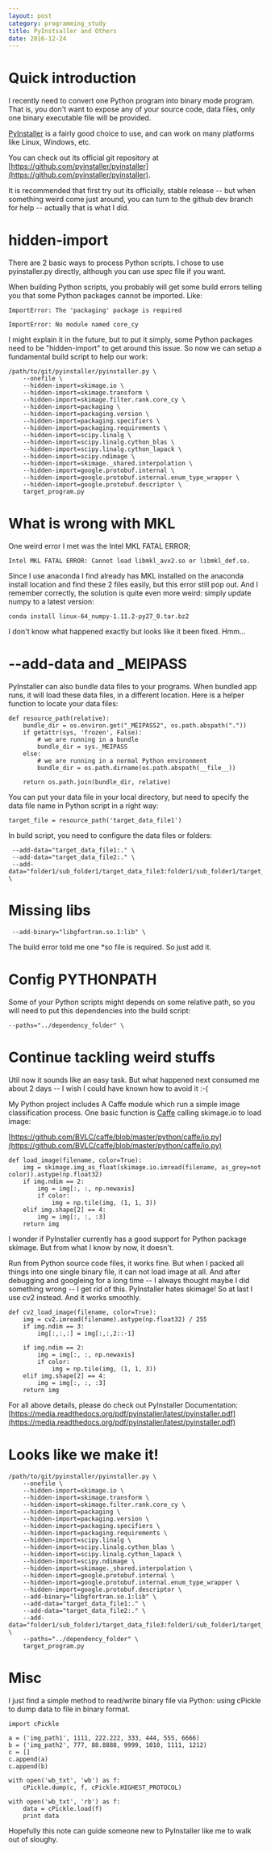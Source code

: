 ```yaml
---
layout: post
category: programming_study
title: PyInstsaller and Others
date: 2016-12-24
---
```


# Quick introduction

I recently need to convert one Python program into binary mode program. 
That is, you don't want to expose any of your source code, data files, 
only one binary executable file will be provided.

[PyInstaller](http://www.pyinstaller.org/) is a fairly good choice to use, 
and can work on many platforms like Linux, Windows, etc.

You can check out its official git repository at 
[https://github.com/pyinstaller/pyinstaller](https://github.com/pyinstaller/pyinstaller).

It is recommended that first try out its officially, stable release -- 
but when something weird come just around, you can turn to the github dev branch for help -- actually that is what I did.

# hidden-import

There are 2 basic ways to process Python scripts. I chose to use pyinstaller.py directly,
although you can use *spec* file if you want.

When building Python scripts, you probably will get some build errors telling you that some Python packages cannot be imported.
Like:

```
ImportError: The 'packaging' package is required
```

```
ImportError: No module named core_cy
```

I might explain it in the future, but to put it simply, some Python packages need to be "hidden-import" to get around this issue.
So now we can setup a fundamental build script to help our work:

```
/path/to/git/pyinstaller/pyinstaller.py \
    --onefile \
    --hidden-import=skimage.io \
    --hidden-import=skimage.transform \
    --hidden-import=skimage.filter.rank.core_cy \
    --hidden-import=packaging \
    --hidden-import=packaging.version \
    --hidden-import=packaging.specifiers \
    --hidden-import=packaging.requirements \
    --hidden-import=scipy.linalg \
    --hidden-import=scipy.linalg.cython_blas \
    --hidden-import=scipy.linalg.cython_lapack \
    --hidden-import=scipy.ndimage \
    --hidden-import=skimage._shared.interpolation \
    --hidden-import=google.protobuf.internal \
    --hidden-import=google.protobuf.internal.enum_type_wrapper \
    --hidden-import=google.protobuf.descriptor \
    target_program.py
```

# What is wrong with MKL

One weird error I met was the Intel MKL FATAL ERROR;

```
Intel MKL FATAL ERROR: Cannot load libmkl_avx2.so or libmkl_def.so.
```

Since I use anaconda I find already has MKL installed on the anaconda install location 
and find these 2 files easily, but this error still pop out.
And I remember correctly, the solution is quite even more weird:
simply update numpy to a latest version:

```
conda install linux-64_numpy-1.11.2-py27_0.tar.bz2
```

I don't know what happened exactly but looks like it been fixed. Hmm...

# --add-data and _MEIPASS

PyInstaller can also bundle data files to your programs. When bundled app runs, 
it will load these data files, in a different location.
Here is a helper function to locate your data files:

```
def resource_path(relative):
    bundle_dir = os.environ.get("_MEIPASS2", os.path.abspath("."))
    if getattr(sys, 'frozen', False):
        # we are running in a bundle
        bundle_dir = sys._MEIPASS
    else:
        # we are running in a normal Python environment
        bundle_dir = os.path.dirname(os.path.abspath(__file__))

    return os.path.join(bundle_dir, relative)
```

You can put your data file in your local directory, 
but need to specify the data file name in Python script in a right way:

```
target_file = resource_path('target_data_file1')
```

In build script, you need to configure the data files or folders:

   ```
    --add-data="target_data_file1:." \
    --add-data="target_data_file2:." \
    --add-data="folder1/sub_folder1/target_data_file3:folder1/sub_folder1/target_data_file3" \
   ```

# Missing libs

   ```
    --add-binary="libgfortran.so.1:lib" \
   ```

The build error told me one \*so file is required. So just add it.

# Config PYTHONPATH

Some of your Python scripts might depends on some relative path, 
so you will need to put this dependencies into the build script:

```
--paths="../dependency_folder" \
```

# Continue tackling weird stuffs

Util now it sounds like an easy task.
But what happened next consumed me about 2 days -- I wish I could have known how to avoid it :-(

My Python project includes A Caffe module which run a simple image classification process.
One basic function is [Caffe](https://github.com/BVLC/caffe) calling skimage.io to load image:

[https://github.com/BVLC/caffe/blob/master/python/caffe/io.py](https://github.com/BVLC/caffe/blob/master/python/caffe/io.py)

```
def load_image(filename, color=True):
    img = skimage.img_as_float(skimage.io.imread(filename, as_grey=not color)).astype(np.float32)
    if img.ndim == 2:
        img = img[:, :, np.newaxis]
        if color:
            img = np.tile(img, (1, 1, 3))
    elif img.shape[2] == 4:
        img = img[:, :, :3]
    return img
```

I wonder if PyInstaller currently has a good support for Python package skimage.
But from what I know by now, it doesn't.

Run from Python source code files, it works fine. But when I packed all things into one single binary file,
it can not load image at all. And after debugging and googleing for a long time -- 
I always thought maybe I did something wrong -- I get rid of this. PyInstaller hates skimage! 
So at last I use cv2 instead. And it works smoothly.

```
def cv2_load_image(filename, color=True):
    img = cv2.imread(filename).astype(np.float32) / 255
    if img.ndim == 3:
        img[:,:,:] = img[:,:,2::-1]

    if img.ndim == 2:
        img = img[:, :, np.newaxis]
        if color:
            img = np.tile(img, (1, 1, 3))
    elif img.shape[2] == 4:
        img = img[:, :, :3]
    return img
```

For all above details, please do check out PyInstaller Documentation: 
[https://media.readthedocs.org/pdf/pyinstaller/latest/pyinstaller.pdf](https://media.readthedocs.org/pdf/pyinstaller/latest/pyinstaller.pdf)

# Looks like we make it!

```
/path/to/git/pyinstaller/pyinstaller.py \
    --onefile \
    --hidden-import=skimage.io \
    --hidden-import=skimage.transform \
    --hidden-import=skimage.filter.rank.core_cy \
    --hidden-import=packaging \
    --hidden-import=packaging.version \
    --hidden-import=packaging.specifiers \
    --hidden-import=packaging.requirements \
    --hidden-import=scipy.linalg \
    --hidden-import=scipy.linalg.cython_blas \
    --hidden-import=scipy.linalg.cython_lapack \
    --hidden-import=scipy.ndimage \
    --hidden-import=skimage._shared.interpolation \
    --hidden-import=google.protobuf.internal \
    --hidden-import=google.protobuf.internal.enum_type_wrapper \
    --hidden-import=google.protobuf.descriptor \
    --add-binary="libgfortran.so.1:lib" \
    --add-data="target_data_file1:." \
    --add-data="target_data_file2:." \
    --add-data="folder1/sub_folder1/target_data_file3:folder1/sub_folder1/target_data_file3" \
    --paths="../dependency_folder" \
    target_program.py
```

# Misc

I just find a simple method to read/write binary file via Python: 
using cPickle to dump data to file in binary format.

```
import cPickle

a = ('img_path1', 1111, 222.222, 333, 444, 555, 6666)
b = ('img_path2', 777, 88.8888, 9999, 1010, 1111, 1212)
c = []
c.append(a)
c.append(b)

with open('wb_txt', 'wb') as f:
    cPickle.dump(c, f, cPickle.HIGHEST_PROTOCOL)

with open('wb_txt', 'rb') as f:
    data = cPickle.load(f)
    print data
```

Hopefully this note can guide someone new to PyInstaller like me to walk out of sloughy.
